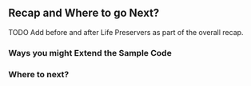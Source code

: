 ## Recap and Where to go Next?

TODO Add before and after Life Preservers as part of the overall recap.

### Ways you might Extend the Sample Code

### Where to next?